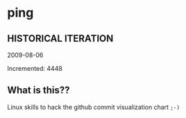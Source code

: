# ping

## HISTORICAL ITERATION
2009-08-06

Incremented: 4448

## What is this?? 
Linux skills to hack the github commit visualization chart `;-)`
